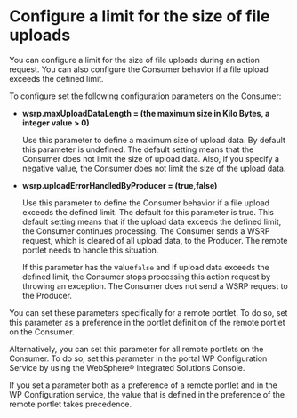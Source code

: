 # Configure a limit for the size of file uploads

You can configure a limit for the size of file uploads during an action request. You can also configure the Consumer behavior if a file upload exceeds the defined limit.

To configure set the following configuration parameters on the Consumer:

-   **wsrp.maxUploadDataLength = (the maximum size in Kilo Bytes, a integer value > 0)**

    Use this parameter to define a maximum size of upload data. By default this parameter is undefined. The default setting means that the Consumer does not limit the size of upload data. Also, if you specify a negative value, the Consumer does not limit the size of the upload data.

-   **wsrp.uploadErrorHandledByProducer = (true,false)**

    Use this parameter to define the Consumer behavior if a file upload exceeds the defined limit. The default for this parameter is true. This default setting means that if the upload data exceeds the defined limit, the Consumer continues processing. The Consumer sends a WSRP request, which is cleared of all upload data, to the Producer. The remote portlet needs to handle this situation.

    If this parameter has the value`false` and if upload data exceeds the defined limit, the Consumer stops processing this action request by throwing an exception. The Consumer does not send a WSRP request to the Producer.


You can set these parameters specifically for a remote portlet. To do so, set this parameter as a preference in the portlet definition of the remote portlet on the Consumer.

Alternatively, you can set this parameter for all remote portlets on the Consumer. To do so, set this parameter in the portal WP Configuration Service by using the WebSphere® Integrated Solutions Console.

If you set a parameter both as a preference of a remote portlet and in the WP Configuration service, the value that is defined in the preference of the remote portlet takes precedence.


